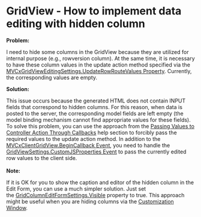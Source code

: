 # GridView - How to implement data editing with hidden column


<p><strong>Problem:</strong></p>
<p>I need to hide some columns in the GridView because they are utilized for internal purpose (e.g., rowversion column). At the same time, it is necessary to have these column values in the update action method specified via the <a href="http://documentation.devexpress.com/#AspNet/DevExpressWebMvcMVCxGridViewEditingSettings_UpdateRowRouteValuestopic"><u>MVCxGridViewEditingSettings.UpdateRowRouteValues Property</u></a>. Currently, the corresponding values are empty.</p>
<p><strong>Solution:</strong></p>
<p>This issue occurs because the generated HTML does not contain INPUT fields that correspond to hidden columns. For this reason, when data is posted to the server, the corresponding model fields are left empty (the model binding mechanism cannot find appropriate values for these fields). To solve this problem, you can use the approach from the <a href="http://documentation.devexpress.com/#AspNet/CustomDocument9941"><u>Passing Values to Controller Action Through Callbacks</u></a> help section to forcibly pass the required values to the update action method. In addition to the <a href="http://documentation.devexpress.com/#AspNet/DevExpressWebMVCScriptsMVCxClientGridView_BeginCallbacktopic"><u>MVCxClientGridView.BeginCallback Event</u></a>, you need to handle the <a href="http://documentation.devexpress.com/#AspNet/DevExpressWebMvcGridViewSettings_CustomJSPropertiestopic"><u>GridViewSettings.CustomJSProperties Event</u></a> to pass the currently edited row values to the client side.<br /><br /><strong>Note:</strong></p>
<p>If it is OK for you to show the caption and editor of the hidden column in the Edit Form, you can use a much simpler solution. Just set the <a href="https://documentation.devexpress.com/#AspNet/DevExpressWebASPxGridViewGridColumnEditFormSettings_Visibletopic">GridColumnEditFormSettings.Visible</a> property to true. This approach might be useful when you are hiding columns via the <a href="https://documentation.devexpress.com/#AspNet/CustomDocument16878">Customization Window</a>.</p>

<br/>


